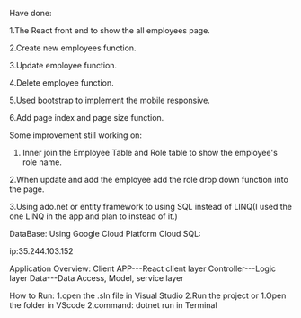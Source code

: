 Have done:

1.The React front end to show the all employees page.

2.Create new employees function.

3.Update employee function.

4.Delete employee function.

5.Used bootstrap to implement the mobile responsive.

6.Add page index and page size function.

Some improvement still working on:
1. Inner join the Employee Table and Role table to show the employee's role name.

2.When update and add the employee add the role drop down function into the page.

3.Using ado.net or entity framework to using SQL instead of LINQ(I used the one LINQ in the app and plan to instead of it.)

DataBase:
Using Google Cloud Platform Cloud SQL:

ip:35.244.103.152

Application Overview:
Client APP---React client layer
Controller---Logic layer
Data---Data Access, Model, service layer

How to Run:
1.open the .sln file in Visual Studio
2.Run the project
or
1.Open the folder in VScode
2.command: dotnet run in Terminal

